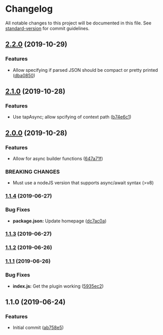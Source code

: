 # Changelog

All notable changes to this project will be documented in this file. See [standard-version](https://github.com/conventional-changelog/standard-version) for commit guidelines.

## [2.2.0](https://github.com/bluepropane/js-output-file-webpack-plugin/compare/v2.1.0...v2.2.0) (2019-10-29)


### Features

* Allow specifying if parsed JSON should be compact or pretty printed ([dba0850](https://github.com/bluepropane/js-output-file-webpack-plugin/commit/dba0850))



## [2.1.0](https://github.com/bluepropane/js-output-file-webpack-plugin/compare/v2.0.0...v2.1.0) (2019-10-28)


### Features

* Use tapAsync; allow spcifying of context path ([b74e6c1](https://github.com/bluepropane/js-output-file-webpack-plugin/commit/b74e6c1))



## [2.0.0](https://github.com/bluepropane/js-output-file-webpack-plugin/compare/v1.1.4...v2.0.0) (2019-10-28)


### Features

* Allow for async builder functions ([647a71f](https://github.com/bluepropane/js-output-file-webpack-plugin/commit/647a71f))


### BREAKING CHANGES

* Must use a nodeJS version that supports async/await syntax (>v8)



### [1.1.4](https://github.com/bluepropane/js-output-file-webpack-plugin/compare/v1.1.3...v1.1.4) (2019-06-27)


### Bug Fixes

* **package.json:** Update homepage ([dc7ac0a](https://github.com/bluepropane/js-output-file-webpack-plugin/commit/dc7ac0a))



### [1.1.3](https://github.com/bluepropane/js-output-file-webpack-plugin/compare/v1.1.2...v1.1.3) (2019-06-27)



### [1.1.2](https://github.com/bluepropane/js-output-file-webpack-plugin/compare/v1.1.1...v1.1.2) (2019-06-26)



### [1.1.1](https://github.com/bluepropane/js-output-file-webpack-plugin/compare/v1.1.0...v1.1.1) (2019-06-26)


### Bug Fixes

* **index.js:** Get the plugin working ([5935ec2](https://github.com/bluepropane/js-output-file-webpack-plugin/commit/5935ec2))



## 1.1.0 (2019-06-24)


### Features

* Initial commit ([ab758e5](https://github.com/bluepropane/js-output-file-webpack-plugin/commit/ab758e5))
